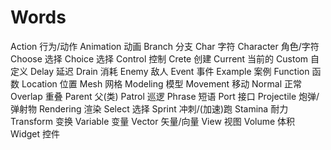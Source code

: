 # Words
Action		  行为/动作
Animation	  动画
Branch		  分支
Char		    字符
Character	  角色/字符
Choose		  选择
Choice		  选择
Control		  控制
Crete		    创建
Current		  当前的
Custom	  	自定义
Delay		    延迟
Drain		    消耗
Enemy		    敌人
Event		    事件
Example		案例
Function	函数
Location	位置
Mesh		  网格
Modeling	模型
Movement	移动
Normal		正常
Overlap		重叠
Parent		父(类)
Patrol		巡逻
Phrase		短语
Port	  	接口
Projectile	炮弹/弹射物
Rendering	渲染
Select		选择
Sprint		冲刺/(加速)跑
Stamina		耐力
Transform	变换
Variable	变量
Vector		矢量/向量
View		视图
Volume		体积
Widget		控件
